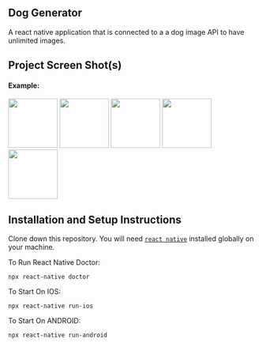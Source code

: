 ## Dog Generator

A react native application that is connected to a a dog image API to have unlimited images. 

## Project Screen Shot(s)

#### Example:   

<img src="https://github.com/sharoika/DogGenerator/assets/27317883/30ee023c-c5eb-4bde-a72e-f45f07e26c49" width="100">
<img src="https://github.com/sharoika/DogGenerator/assets/27317883/e707578f-2bfe-4ba3-86bb-daaf67afc69c" width="100">
<img src="https://github.com/sharoika/DogGenerator/assets/27317883/962d7e72-c937-4258-9003-85ebb29efffa" width="100">
<img src="https://github.com/sharoika/DogGenerator/assets/27317883/59107682-8582-4d4a-94a0-b0858ce37bcd" width="100">
<img src="https://github.com/sharoika/DogGenerator/assets/27317883/02cfcb14-ad40-4110-b5b5-f84891d50ba7" width="100">

## Installation and Setup Instructions

Clone down this repository. You will need [`react native`](https://reactnative.dev/docs/environment-setup) installed globally on your machine.  

To Run React Native Doctor:  

`npx react-native doctor` 

To Start On IOS:

`npx react-native run-ios`  

To Start On ANDROID:

`npx react-native run-android`  
